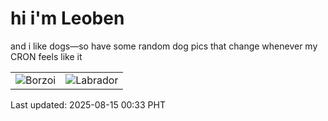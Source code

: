 # hi i'm Leoben

and i like dogs—so have some random dog pics that change whenever my CRON feels like it

|  |  |
|--------|----------|
| ![Borzoi](https://random-dog-vercel.vercel.app/api/random-borzoi?v=1755189186) | ![Labrador](https://random-dog-vercel.vercel.app/api/random-labrador?v=1755189186) |

Last updated: 2025-08-15 00:33 PHT
